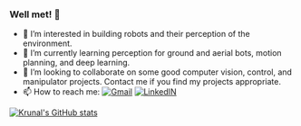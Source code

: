 ### Well met! 👋

<!--
**KrunalBhatt99/KrunalBhatt99** is a ✨ _special_ ✨ repository because its `README.md` (this file) appears on your GitHub profile.
-->
- 👀 I’m interested in building robots and their perception of the environment.
- 🌱 I’m currently learning perception for ground and aerial bots, motion planning, and deep learning.
- 💞️ I’m looking to collaborate on some good computer vision, control, and manipulator projects. Contact me if you find my projects appropriate.
- 📫 How to reach me: [![Gmail](https://img.shields.io/badge/Gmail-D14836?style=for-the-badge&logo=gmail&logoColor=white)](kmbhatt999@gmail.com) [![LinkedIN](https://img.shields.io/badge/LinkedIn-0077B5?style=for-the-badge&logo=linkedin&logoColor=white)](https://www.linkedin.com/in/krunalbhatt9/)

[![Krunal's GitHub stats](https://github-readme-stats.vercel.app/api?username=KrunalBhatt99)](https://github.com/KrunalBhatt99/github-readme-stats)

